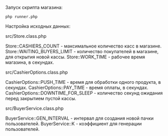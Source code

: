 Запуск скрипта магазина:

`php runner.php`

Настройка исходных данных:

src/Store.class.php

Store::CASHIERS_COUNT - максимальное количество касс в магазине.
Store::WAITING_BUYERS_LIMIT - количество покупателей в магазине, для открытия новой кассы.
Store::WORK_TIME - рабочее время магазина, в секундах.

src/CashierOptions.class.php

CashierOptions::PUSH_TIME - время для обработки одного продукта, в секундах.
CashierOptions::PAY_TIME - время оплаты, в секундах.
CashierOptions::DOWNTIME_FOR_SLEEP - количество секунд ожидания перед закрытием пустой кассы.

src/BuyerService.class.php

BuyerService::GEN_INTERVAL - интервал для создания новой пачки пользователей.
BuyerService::K - коэффициент для генерации пользователей.
